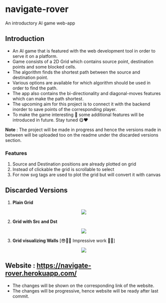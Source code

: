 # navigate-rover
An introductory AI game web-app

## Introduction 
- An AI game that is featured with the web development tool in order to serve it on a platform.
- Game consists of a 2D Grid which contains source point, destination points and some blocked cells.
- The algorithm finds the shortest path between the source and destination point.
- Various options are available for which algorithm should be used in order to find the path.
- The app also contains the bi-directionality and diagonal-moves features which can make the path shortest.
- The upcoming aim for this project is to connect it with the backend inorder to save points of the corresponding player.
- To make the game interesting 🧐 some additional features will be introduced in future. Stay tuned 😋❤️

__Note__ : The project will be made in progress and hence the versions made in between will be uploaded too on the readme under the discarded versions section.

### Features 
1. Source and Destination positions are already plotted on grid
2. Instead of clickable the grid is scrollable to select
3. For now svg tags are used to plot the grid but will convert it with canvas


## Discarded Versions
1. __Plain Grid__ 
<p align="center">
  <img src= "https://user-images.githubusercontent.com/59146229/88170845-fbed6f80-cc3b-11ea-8a30-30251ee13dd0.png">
</p>

2. __Grid with Src and Dst__ 
<p align="center">
  <img src= "https://user-images.githubusercontent.com/59146229/88180027-5c83a900-cc4a-11ea-96c0-f60d40123a76.png">
</p>

3. __Grid visualizing Walls__ [😎💁🏻 Impressive work 👏🏻]
<p align="center">
  <img src= "https://user-images.githubusercontent.com/59146229/88180088-758c5a00-cc4a-11ea-926a-da4246bfe06b.png">
</p>



## Website : https://navigate-rover.herokuapp.com/
- The changes will be shown on the corresponding link of the website.
- The changes will be progressive, hence website will be ready after last commit.

